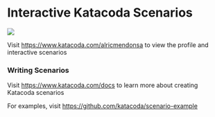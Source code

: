 # Interactive Katacoda Scenarios

[![](http://shields.katacoda.com/katacoda/alricmendonsa/count.svg)](https://www.katacoda.com/alricmendonsa "Get your profile on Katacoda.com")

Visit https://www.katacoda.com/alricmendonsa to view the profile and interactive scenarios

### Writing Scenarios
Visit https://www.katacoda.com/docs to learn more about creating Katacoda scenarios

For examples, visit https://github.com/katacoda/scenario-example
